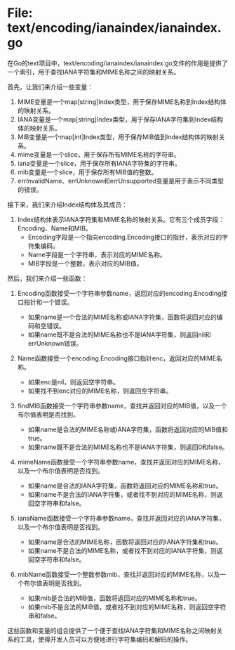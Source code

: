 # File: text/encoding/ianaindex/ianaindex.go

在Go的text项目中，text/encoding/ianaindex/ianaindex.go文件的作用是提供了一个索引，用于查找IANA字符集和MIME名称之间的映射关系。

首先，让我们来介绍一些变量：

1. MIME变量是一个map[string]Index类型，用于保存MIME名称到Index结构体的映射关系。
2. IANA变量是一个map[string]Index类型，用于保存IANA字符集到Index结构体的映射关系。
3. MIB变量是一个map[int]Index类型，用于保存MIB值到Index结构体的映射关系。
4. mime变量是一个slice，用于保存所有MIME名称的字符串。
5. iana变量是一个slice，用于保存所有IANA字符集的字符串。
6. mib变量是一个slice，用于保存所有MIB值的整数。
7. errInvalidName、errUnknown和errUnsupported变量是用于表示不同类型的错误。

接下来，我们来介绍Index结构体及其成员：

1. Index结构体表示IANA字符集和MIME名称的映射关系。它有三个成员字段：Encoding、Name和MIB。
    - Encoding字段是一个指向encoding.Encoding接口的指针，表示对应的字符集编码。
    - Name字段是一个字符串，表示对应的MIME名称。
    - MIB字段是一个整数，表示对应的MIB值。

然后，我们来介绍一些函数：

1. Encoding函数接受一个字符串参数name，返回对应的encoding.Encoding接口指针和一个错误。
   - 如果name是一个合法的MIME名称或IANA字符集，函数将返回对应的编码和空错误。
   - 如果name既不是合法的MIME名称也不是IANA字符集，则返回nil和errUnknown错误。

2. Name函数接受一个encoding.Encoding接口指针enc，返回对应的MIME名称。
   - 如果enc是nil，则返回空字符串。
   - 如果找不到enc对应的MIME名称，则返回空字符串。

3. findMIB函数接受一个字符串参数name，查找并返回对应的MIB值，以及一个布尔值表明是否找到。
   - 如果name是合法的MIME名称或IANA字符集，函数将返回对应的MIB值和true。
   - 如果name既不是合法的MIME名称也不是IANA字符集，则返回0和false。

4. mimeName函数接受一个字符串参数name，查找并返回对应的MIME名称，以及一个布尔值表明是否找到。
   - 如果name是合法的IANA字符集，函数将返回对应的MIME名称和true。
   - 如果name不是合法的IANA字符集，或者找不到对应的MIME名称，则返回空字符串和false。

5. ianaName函数接受一个字符串参数name，查找并返回对应的IANA字符集，以及一个布尔值表明是否找到。
   - 如果name是合法的MIME名称，函数将返回对应的IANA字符集和true。
   - 如果name不是合法的MIME名称，或者找不到对应的IANA字符集，则返回空字符串和false。

6. mibName函数接受一个整数参数mib，查找并返回对应的MIME名称，以及一个布尔值表明是否找到。
   - 如果mib是合法的MIB值，函数将返回对应的MIME名称和true。
   - 如果mib不是合法的MIB值，或者找不到对应的MIME名称，则返回空字符串和false。

这些函数和变量的组合提供了一个便于查找IANA字符集和MIME名称之间映射关系的工具，使得开发人员可以方便地进行字符集编码和解码的操作。

